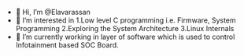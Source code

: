 - 👋 Hi, I’m @Elavarassan
- 👀 I’m interested in 
      1.Low level C programming i.e. Firmware, System Programming
      2.Exploring the System Architecture
      3.Linux Internals
- 🌱 I’m currently working in layer of software which is used to control Infotainment based SOC Board.


<!---
Elavarassan/Elavarassan is a ✨ special ✨ repository because its `README.md` (this file) appears on your GitHub profile.
You can click the Preview link to take a look at your changes.
--->
